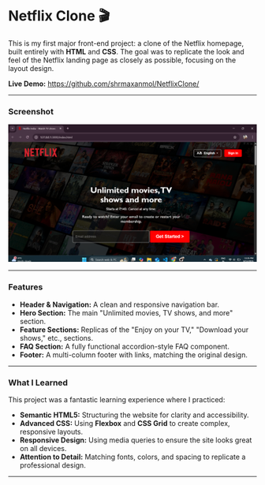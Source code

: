 # Netflix Clone 🎬

This is my first major front-end project: a clone of the Netflix homepage, built entirely with **HTML** and **CSS**.
The goal was to replicate the look and feel of the Netflix landing page as closely as possible,
focusing on the layout design.

**Live Demo:** https://github.com/shrmaxanmol/NetflixClone/

---

### Screenshot

![Netflix Clone Screenshot](./screenshot.png)

---

### Features

* **Header & Navigation:** A clean and responsive navigation bar.
* **Hero Section:** The main "Unlimited movies, TV shows, and more" section.
* **Feature Sections:** Replicas of the "Enjoy on your TV," "Download your shows," etc., sections.
* **FAQ Section:** A fully functional accordion-style FAQ component.
* **Footer:** A multi-column footer with links, matching the original design.

---

### What I Learned

This project was a fantastic learning experience where I practiced:

* **Semantic HTML5:** Structuring the website for clarity and accessibility.
* **Advanced CSS:** Using **Flexbox** and **CSS Grid** to create complex, responsive layouts.
* **Responsive Design:** Using media queries to ensure the site looks great on all devices.
* **Attention to Detail:** Matching fonts, colors, and spacing to replicate a professional design.

---
